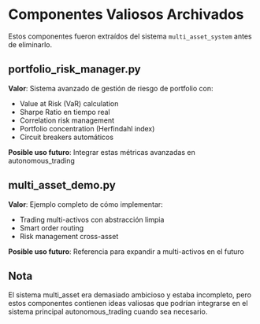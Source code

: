 # Componentes Valiosos Archivados

Estos componentes fueron extraídos del sistema `multi_asset_system` antes de eliminarlo.

## portfolio_risk_manager.py
**Valor**: Sistema avanzado de gestión de riesgo de portfolio con:
- Value at Risk (VaR) calculation
- Sharpe Ratio en tiempo real
- Correlation risk management
- Portfolio concentration (Herfindahl index)
- Circuit breakers automáticos

**Posible uso futuro**: Integrar estas métricas avanzadas en autonomous_trading

## multi_asset_demo.py
**Valor**: Ejemplo completo de cómo implementar:
- Trading multi-activos con abstracción limpia
- Smart order routing
- Risk management cross-asset

**Posible uso futuro**: Referencia para expandir a multi-activos en el futuro

## Nota
El sistema multi_asset era demasiado ambicioso y estaba incompleto, pero estos componentes contienen ideas valiosas que podrían integrarse en el sistema principal autonomous_trading cuando sea necesario.